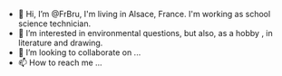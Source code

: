- 👋 Hi, I’m @FrBru, I'm living in Alsace, France. I'm working as school science technician.
- 👀 I’m interested in environmental questions, but also, as a hobby , in literature and drawing.
- 💞️ I’m looking to collaborate on ...
- 📫 How to reach me ...

<!---
FrBru/FrBru is a ✨ special ✨ repository because its `README.md` (this file) appears on your GitHub profile.
You can click the Preview link to take a look at your changes.
--->
